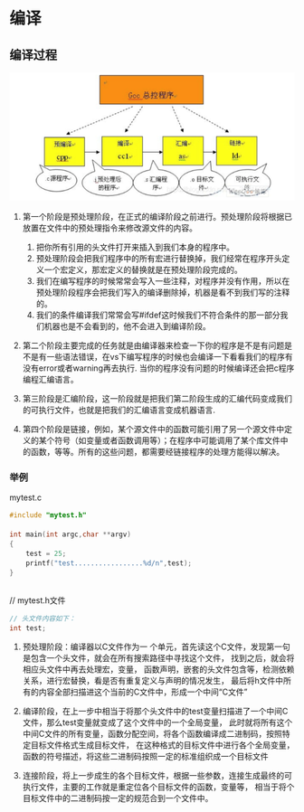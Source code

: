 # 编译

## 编译过程
![img.png](.make_process/make_process.png)
1. 第一个阶段是预处理阶段，在正式的编译阶段之前进行。预处理阶段将根据已放置在文件中的预处理指令来修改源文件的内容。

    1. 把你所有引用的头文件打开来插入到我们本身的程序中。
    2. 预处理阶段会把我们程序中的所有宏进行替换掉，我们经常在程序开头定义一个宏定义，那宏定义的替换就是在预处理阶段完成的。
    3. 我们在编写程序的时候常常会写入一些注释，对程序并没有作用，所以在预处理阶段程序会把我们写入的编译删除掉，机器是看不到我们写的注释的。
    4. 我们的条件编译我们常常会写#ifdef这时候我们不符合条件的那一部分我们机器也是不会看到的，他不会进入到编译阶段。

2. 第二个阶段主要完成的任务就是由编译器来检查一下你的程序是不是有问题是不是有一些语法错误，在vs下编写程序的时候也会编译一下看看我们的程序有没有error或者warning再去执行.
   当你的程序没有问题的时候编译还会把c程序编程汇编语言。
   
3. 第三阶段是汇编阶段，这一阶段就是把我们第二阶段生成的汇编代码变成我们的可执行文件，也就是把我们的汇编语言变成机器语言.

4. 第四个阶段是链接，例如，某个源文件中的函数可能引用了另一个源文件中定义的某个符号（如变量或者函数调用等）；在程序中可能调用了某个库文件中的函数，等等。所有的这些问题，都需要经链接程序的处理方能得以解决。


### 举例

mytest.c
```c
#include "mytest.h"
 
int main(int argc,char **argv) 
{ 
    test = 25; 
    printf("test.................%d/n",test); 
}
 
```

// mytest.h文件
```c
// 头文件内容如下： 
int test;
```

1. 预处理阶段：编译器以C文件作为一 个单元，首先读这个C文件，发现第一句是包含一个头文件，就会在所有搜索路径中寻找这个文件，
   找到之后，就会将相应头文件中再去处理宏，变量， 函数声明，嵌套的头文件包含等，检测依赖关系，进行宏替换，看是否有重复定义与声明的情况发生，
   最后将h文件中所有的内容全部扫描进这个当前的C文件中，形成一个中间“C文件”
   
2. 编译阶段，在上一步中相当于将那个头文件中的test变量扫描进了一个中间C文件，那么test变量就变成了这个文件中的一个全局变量，
   此时就将所有这个中间C文件的所有变量，函数分配空间，将各个函数编译成二进制码，按照特定目标文件格式生成目标文件，
   在这种格式的目标文件中进行各个全局变量，函数的符号描述，将这些二进制码按照一定的标准组织成一个目标文件

3. 连接阶段，将上一步成生的各个目标文件，根据一些参数，连接生成最终的可执行文件，主要的工作就是重定位各个目标文件的函数，变量等，
   相当于将个目标文件中的二进制码按一定的规范合到一个文件中。
